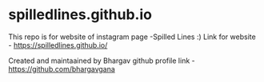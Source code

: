 # spilledlines.github.io

This  repo is for website of instagram page -Spilled Lines :) Link for website - https://spilledlines.github.io/

Created and maintaained by Bhargav github profile link - https://github.com/bhargavgana  
